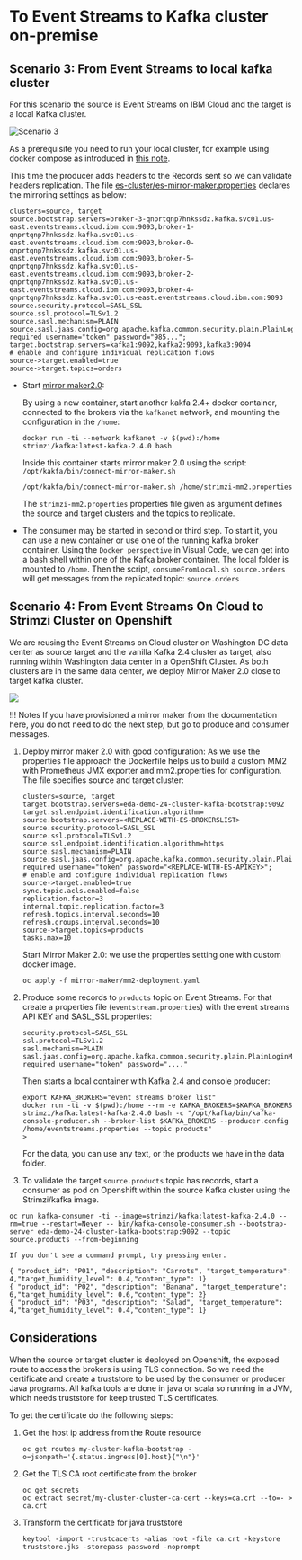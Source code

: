 # To Event Streams to Kafka cluster on-premise

## Scenario 3: From Event Streams to local kafka cluster

For this scenario the source is Event Streams on IBM Cloud and the target is a local Kafka cluster.

![Scenario 3](images/mm2-scen3.png)

As a prerequisite you need to run your local cluster, for example using docker compose as introduced in [this note](dc-local.md).

This time the producer adds headers to the Records sent so we can validate headers replication. The file [es-cluster/es-mirror-maker.properties](https://github.com/jbcodeforce/kp-data-replication/blob/master/mirror-maker-2/es-cluster/es-mirror-maker.properties) declares the mirroring settings as below:

```properties
clusters=source, target
source.bootstrap.servers=broker-3-qnprtqnp7hnkssdz.kafka.svc01.us-east.eventstreams.cloud.ibm.com:9093,broker-1-qnprtqnp7hnkssdz.kafka.svc01.us-east.eventstreams.cloud.ibm.com:9093,broker-0-qnprtqnp7hnkssdz.kafka.svc01.us-east.eventstreams.cloud.ibm.com:9093,broker-5-qnprtqnp7hnkssdz.kafka.svc01.us-east.eventstreams.cloud.ibm.com:9093,broker-2-qnprtqnp7hnkssdz.kafka.svc01.us-east.eventstreams.cloud.ibm.com:9093,broker-4-qnprtqnp7hnkssdz.kafka.svc01.us-east.eventstreams.cloud.ibm.com:9093
source.security.protocol=SASL_SSL
source.ssl.protocol=TLSv1.2
source.sasl.mechanism=PLAIN
source.sasl.jaas.config=org.apache.kafka.common.security.plain.PlainLoginModule required username="token" password="985...";
target.bootstrap.servers=kafka1:9092,kafka2:9093,kafka3:9094
# enable and configure individual replication flows
source->target.enabled=true
source->target.topics=orders
```

* Start [mirror maker2.0](https://cwiki.apache.org/confluence/display/KAFKA/KIP-382%3A+MirrorMaker+2.0):

    By using a new container, start another kakfa 2.4+ docker container, connected to the  brokers via the `kafkanet` network, and mounting the configuration in the `/home`:

    ```shell
    docker run -ti --network kafkanet -v $(pwd):/home strimzi/kafka:latest-kafka-2.4.0 bash
    ```

    Inside this container starts mirror maker 2.0 using the script: `/opt/kakfa/bin/connect-mirror-maker.sh`

    ```shell
    /opt/kakfa/bin/connect-mirror-maker.sh /home/strimzi-mm2.properties
    ```

    The `strimzi-mm2.properties` properties file given as argument defines the source and target clusters and the topics to replicate.

* The consumer may be started in second or third step. To start it, you can use a new container or use one of the running kafka broker container. Using the `Docker perspective` in Visual Code, we can get into a bash shell within one of the Kafka broker container. The local folder is mounted to `/home`. Then the script, `consumeFromLocal.sh source.orders` will get messages from the replicated topic: `source.orders`

## Scenario 4: From Event Streams On Cloud to Strimzi Cluster on Openshift

We are reusing the Event Streams on Cloud cluster on Washington DC data center as source target and the vanilla Kafka 2.4 cluster as target, also running within Washington data center in a OpenShift Cluster. As both clusters are in the same data center, we deploy Mirror Maker 2.0 close to target kafka cluster.

![](images/mm2-test1.png)

!!! Notes
        If you have provisioned a mirror maker from the documentation here, you do not need to do the next step, but go to produce and consumer messages.

1. Deploy mirror maker 2.0 with good configuration: As we use the properties file approach the Dockerfile helps us to build a custom MM2 with Prometheus JMX exporter and mm2.properties for configuration. The file specifies source and target cluster:

    ```properties
    clusters=source, target
    target.bootstrap.servers=eda-demo-24-cluster-kafka-bootstrap:9092
    target.ssl.endpoint.identification.algorithm=
    source.bootstrap.servers=<REPLACE-WITH-ES-BROKERSLIST>
    source.security.protocol=SASL_SSL
    source.ssl.protocol=TLSv1.2
    source.ssl.endpoint.identification.algorithm=https
    source.sasl.mechanism=PLAIN
    source.sasl.jaas.config=org.apache.kafka.common.security.plain.PlainLoginModule required username="token" password="<REPLACE-WITH-ES-APIKEY>";
    # enable and configure individual replication flows
    source->target.enabled=true
    sync.topic.acls.enabled=false
    replication.factor=3
    internal.topic.replication.factor=3
    refresh.topics.interval.seconds=10
    refresh.groups.interval.seconds=10
    source->target.topics=products
    tasks.max=10
    ```

    Start Mirror Maker 2.0: we use the properties setting one with custom docker image.

    ```shell
    oc apply -f mirror-maker/mm2-deployment.yaml
    ```

1. Produce some records to `products` topic on Event Streams. For that create a properties file (`eventstream.properties`) with the event streams API KEY and SASL_SSL properties:

    ```properties
    security.protocol=SASL_SSL
    ssl.protocol=TLSv1.2
    sasl.mechanism=PLAIN
    sasl.jaas.config=org.apache.kafka.common.security.plain.PlainLoginModule required username="token" password="...."
    ```

    Then starts a local container with Kafka 2.4 and console producer:
    
    ```shell
    export KAFKA_BROKERS="event streams broker list"
    docker run -ti -v $(pwd):/home --rm -e KAFKA_BROKERS=$KAFKA_BROKERS strimzi/kafka:latest-kafka-2.4.0 bash -c "/opt/kafka/bin/kafka-console-producer.sh --broker-list $KAFKA_BROKERS --producer.config /home/eventstreams.properties --topic products"
    > 
    ```

    For the data, you can use any text, or the products we have in the data folder.

1. To validate the target `source.products` topic has records, start a consumer as pod on Openshift within the source Kafka cluster using the Strimzi/kafka image.

  ```shell
  oc run kafka-consumer -ti --image=strimzi/kafka:latest-kafka-2.4.0 --rm=true --restart=Never -- bin/kafka-console-consumer.sh --bootstrap-server eda-demo-24-cluster-kafka-bootstrap:9092 --topic source.products --from-beginning

  If you don't see a command prompt, try pressing enter.

  { "product_id": "P01", "description": "Carrots", "target_temperature": 4,"target_humidity_level": 0.4,"content_type": 1}
  { "product_id": "P02", "description": "Banana", "target_temperature": 6,"target_humidity_level": 0.6,"content_type": 2}
  { "product_id": "P03", "description": "Salad", "target_temperature": 4,"target_humidity_level": 0.4,"content_type": 1}
  ```

## Considerations

When the source or target cluster is deployed on Openshift, the exposed route to access the brokers is using TLS connection. So we need the certificate and create a truststore to be used by the consumer or producer Java programs. All kafka tools are done in java or scala so running in a JVM, which needs truststore for keep trusted TLS certificates.

To get the certificate do the following steps:

1. Get the host ip address from the Route resource

    ```shell
    oc get routes my-cluster-kafka-bootstrap -o=jsonpath='{.status.ingress[0].host}{"\n"}'
    ```

1. Get the TLS CA root certificate from the broker

    ```shell
    oc get secrets
    oc extract secret/my-cluster-cluster-ca-cert --keys=ca.crt --to=- > ca.crt
    ```

1. Transform the certificate for java truststore

    ```shell
    keytool -import -trustcacerts -alias root -file ca.crt -keystore truststore.jks -storepass password -noprompt
    ```


